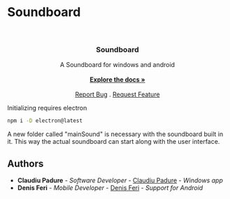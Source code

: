# Soundboard
<br/>
<p align="center">
  <a href="https://github.com/zKlau/Soundboard">
    
  </a>

  <h3 align="center">Soundboard</h3>

  <p align="center">
    A Soundboard for windows and android
    <br/>
    <br/>
    <a href="https://github.com/zKlau/Soundboard"><strong>Explore the docs »</strong></a>
    <br/>
    <br/>
    <a href="https://github.com/zKlau/Soundboard/issues">Report Bug</a>
    .
    <a href="https://github.com/zKlau/Soundboard/issues">Request Feature</a>
  </p>
</p>
Initializing requires electron

```sh
npm i -D electron@latest
```
A new folder called "mainSound" is necessary with the soundboard built in it. This way the actual soundboard can start along with the user interface.
## Authors

* **Claudiu Padure** - *Software Developer* - [Claudiu Padure](https://github.com/zKlau) - *Windows app*
* **Denis Feri** - *Mobile Developer* - [Denis Feri](https://github.com/mrhellou) - *Support for Android*
 
